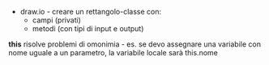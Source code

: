 - draw.io - creare un rettangolo-classe con:
	- campi (privati)
	- metodi (con tipi di input e output)
	

**this** risolve problemi di omonimia - es. se devo assegnare una variabile con nome uguale a un parametro, la variabile locale sarà this.nome